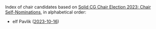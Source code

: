 Index of chair candidates based on [Solid CG Chair Election 2023: Chair Self-Nominations](https://lists.w3.org/Archives/Public/public-solid/2023Nov/0081.html), in alphabetical order:

* elf Pavlik ([2023-10-16](https://lists.w3.org/Archives/Public/public-solid/2023Oct/0055.html))
